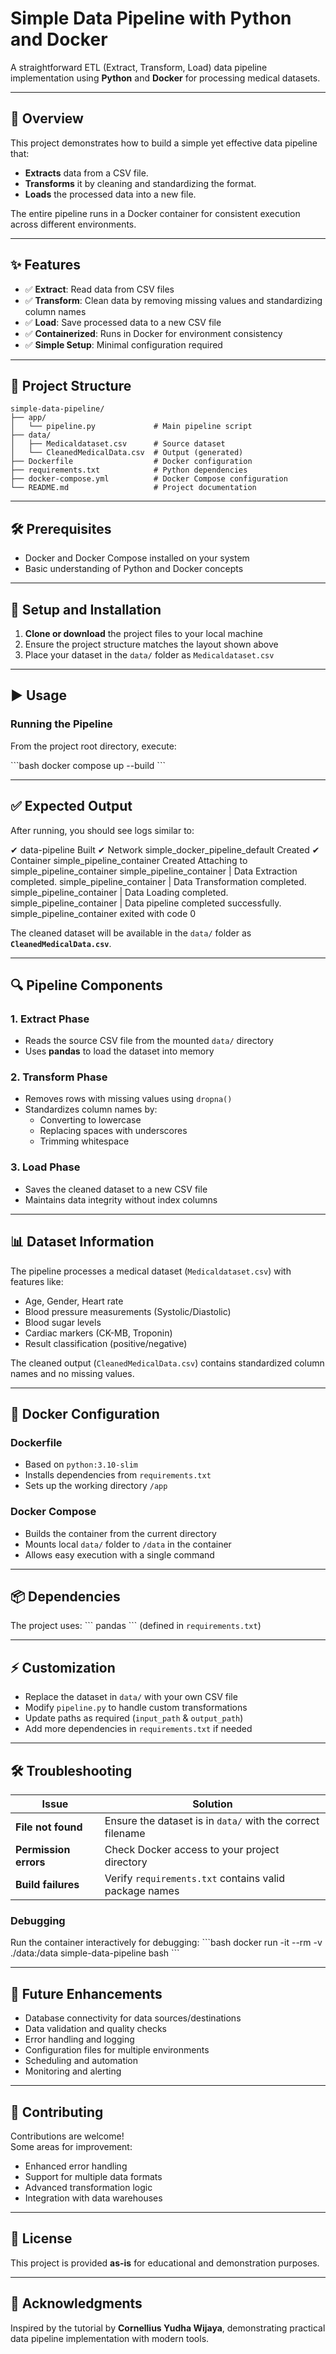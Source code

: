 # Simple Data Pipeline with Python and Docker

A straightforward ETL (Extract, Transform, Load) data pipeline implementation using **Python** and **Docker** for processing medical datasets.

---

## 📌 Overview
This project demonstrates how to build a simple yet effective data pipeline that:
- **Extracts** data from a CSV file.
- **Transforms** it by cleaning and standardizing the format.
- **Loads** the processed data into a new file.

The entire pipeline runs in a Docker container for consistent execution across different environments.

---

## ✨ Features
- ✅ **Extract**: Read data from CSV files  
- ✅ **Transform**: Clean data by removing missing values and standardizing column names  
- ✅ **Load**: Save processed data to a new CSV file  
- ✅ **Containerized**: Runs in Docker for environment consistency  
- ✅ **Simple Setup**: Minimal configuration required  

---

## 📂 Project Structure
```
simple-data-pipeline/
├── app/
│   └── pipeline.py             # Main pipeline script
├── data/
│   ├── Medicaldataset.csv      # Source dataset
│   └── CleanedMedicalData.csv  # Output (generated)
├── Dockerfile                  # Docker configuration
├── requirements.txt            # Python dependencies
├── docker-compose.yml          # Docker Compose configuration
└── README.md                   # Project documentation
```

---

## 🛠️ Prerequisites
- Docker and Docker Compose installed on your system  
- Basic understanding of Python and Docker concepts  

---

## 🚀 Setup and Installation
1. **Clone or download** the project files to your local machine  
2. Ensure the project structure matches the layout shown above  
3. Place your dataset in the `data/` folder as `Medicaldataset.csv`

---

## ▶️ Usage

### Running the Pipeline
From the project root directory, execute:

\`\`\`bash
docker compose up --build
\`\`\`

---

## ✅ Expected Output
After running, you should see logs similar to:


✔ data-pipeline                           Built
✔ Network simple_docker_pipeline_default  Created
✔ Container simple_pipeline_container     Created
Attaching to simple_pipeline_container
simple_pipeline_container  | Data Extraction completed.
simple_pipeline_container  | Data Transformation completed.
simple_pipeline_container  | Data Loading completed.
simple_pipeline_container  | Data pipeline completed successfully.
simple_pipeline_container exited with code 0


The cleaned dataset will be available in the `data/` folder as **`CleanedMedicalData.csv`**.

---

## 🔍 Pipeline Components

### 1. **Extract Phase**
- Reads the source CSV file from the mounted `data/` directory  
- Uses **pandas** to load the dataset into memory  

### 2. **Transform Phase**
- Removes rows with missing values using `dropna()`  
- Standardizes column names by:
  - Converting to lowercase  
  - Replacing spaces with underscores  
  - Trimming whitespace  

### 3. **Load Phase**
- Saves the cleaned dataset to a new CSV file  
- Maintains data integrity without index columns  

---

## 📊 Dataset Information
The pipeline processes a medical dataset (`Medicaldataset.csv`) with features like:
- Age, Gender, Heart rate  
- Blood pressure measurements (Systolic/Diastolic)  
- Blood sugar levels  
- Cardiac markers (CK-MB, Troponin)  
- Result classification (positive/negative)  

The cleaned output (`CleanedMedicalData.csv`) contains standardized column names and no missing values.

---

## 🐳 Docker Configuration

### **Dockerfile**
- Based on `python:3.10-slim`  
- Installs dependencies from `requirements.txt`  
- Sets up the working directory `/app`

### **Docker Compose**
- Builds the container from the current directory  
- Mounts local `data/` folder to `/data` in the container  
- Allows easy execution with a single command  

---

## 📦 Dependencies
The project uses:
\`\`\`
pandas
\`\`\`
(defined in `requirements.txt`)

---

## ⚡ Customization
- Replace the dataset in `data/` with your own CSV file  
- Modify `pipeline.py` to handle custom transformations  
- Update paths as required (`input_path` & `output_path`)  
- Add more dependencies in `requirements.txt` if needed  

---

## 🛠️ Troubleshooting

| Issue | Solution |
|--------|-----------|
| **File not found** | Ensure the dataset is in `data/` with the correct filename |
| **Permission errors** | Check Docker access to your project directory |
| **Build failures** | Verify `requirements.txt` contains valid package names |

### Debugging
Run the container interactively for debugging:
\`\`\`bash
docker run -it --rm -v ./data:/data simple-data-pipeline bash
\`\`\`

---

## 🚀 Future Enhancements
- Database connectivity for data sources/destinations  
- Data validation and quality checks  
- Error handling and logging  
- Configuration files for multiple environments  
- Scheduling and automation  
- Monitoring and alerting  

---

## 🤝 Contributing
Contributions are welcome!  
Some areas for improvement:
- Enhanced error handling  
- Support for multiple data formats  
- Advanced transformation logic  
- Integration with data warehouses  

---

## 📜 License
This project is provided **as-is** for educational and demonstration purposes.

---

## 🙌 Acknowledgments
Inspired by the tutorial by **Cornellius Yudha Wijaya**, demonstrating practical data pipeline implementation with modern tools.
